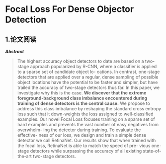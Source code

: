 # Focal Loss For Dense Objector Detection

## 1.论文阅读

***Abstract***
> The highest accuracy object detectors to date are based
on a two-stage approach popularized by R-CNN, where a
classifier is applied to a sparse set of candidate object lo-
cations. In contrast, one-stage detectors that are applied
over a regular, dense sampling of possible object locations
have the potential to be faster and simpler, but have trailed
the accuracy of two-stage detectors thus far. In this paper,
we investigate why this is the case. **We discover that the extreme foreground-background class imbalance encountered
during training of dense detectors is the central cause.** We
propose to address this class imbalance by reshaping the
standard cross entropy loss such that it down-weights the
loss assigned to well-classified examples. Our novel Focal
Loss focuses training on a sparse set of hard examples and
prevents the vast number of easy negatives from overwhelm-
ing the detector during training. To evaluate the effective-
ness of our loss, we design and train a simple dense detector
we call RetinaNet. Our results show that when trained with
the focal loss, RetinaNet is able to match the speed of pre-
vious one-stage detectors while surpassing the accuracy of
all existing state-of-the-art two-stage detectors.


